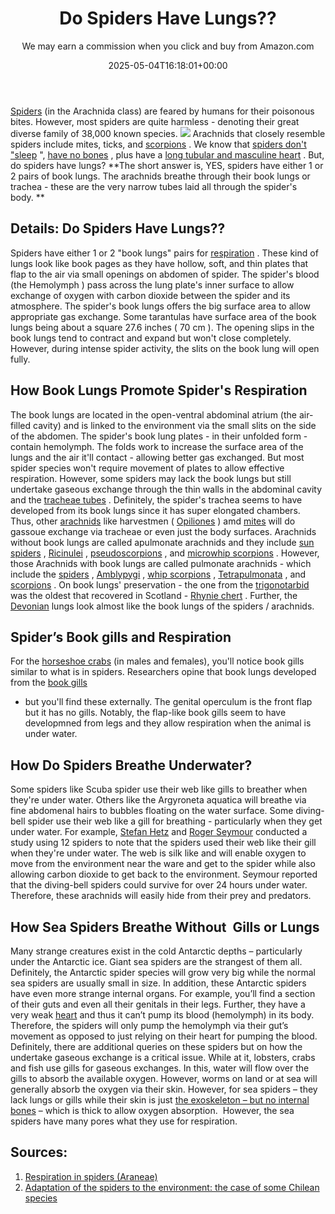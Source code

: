 ﻿---
author: We may earn a commission when you click and buy from Amazon.com
layout: post
title: Do Spiders Have Lungs??
date: '2025-05-04T16:18:01+00:00'
categories:
- Guide
- Spiders
tags: []
slug: /do-spiders-have-lungs/
lastmod: 2025-05-07T12:21:26+03:00
---

[Spiders](https://www.sciencedirect.com/science/article/pii/B978012814043700025X)
(in the Arachnida class) are feared by humans for their poisonous bites. However, most spiders are quite harmless - denoting their great diverse family of 38,000 known species.
![](/assets/img/12/Pest-Control.jpg)
Arachnids that closely resemble spiders include mites, ticks, and
[scorpions](https://en.wikipedia.org/wiki/Scorpion)
. We know that
[spiders don't "sleep](https://pestpolicy.com/do-spiders-sleep/)
",
[have no bones](https://pestpolicy.com/do-spiders-have-bones/)
, plus have a
[long tubular and masculine heart](https://pestpolicy.com/do-spiders-have-hearts/)
. But, do spiders have lungs?
**The short answer is, YES, spiders have either 1 or 2 pairs of book lungs. The arachnids breathe through their book lungs or trachea - these are the very narrow tubes laid all through the spider's body. **
## Details: Do Spiders Have Lungs??
Spiders have either 1 or 2 "book lungs" pairs for
[respiration](https://en.wikipedia.org/wiki/Respiration_organ)
. These kind of lungs look like
book pages as they have
hollow,
soft, and
thin plates that flap to the air via small openings on abdomen of spider.
The spider's blood (the
Hemolymph
) pass across the lung plate's
inner surface to allow exchange of
oxygen with
carbon dioxide between the spider and its
atmosphere.
The spider's book lungs offers the
big surface area to allow appropriate
gas exchange. Some
tarantulas have surface area of the book lungs being about a
square
27.6 inches (
70 cm
).
The
opening slips in the book lungs tend to
contract and expand but won't close completely. However, during intense spider activity, the slits on the
book lung will open fully.
## How Book Lungs Promote Spider's Respiration
The book lungs are located in the open-ventral abdominal atrium (the air-filled cavity) and is linked to the environment via the small slits on the side of the abdomen.
The spider's book lung plates - in their unfolded form - contain hemolymph. The folds work to increase the surface area of the lungs and the air it'll contact - allowing better gas exchanged. But most spider species won't require movement of plates to allow effective respiration.
However, some spiders may lack the book lungs but still undertake gaseous exchange through the thin walls in the abdominal cavity and the
[tracheae tubes](https://en.wikipedia.org/wiki/Invertebrate_trachea)
.
Definitely, the spider's trachea seems to have developed from its book lungs since it has super elongated chambers. Thus, other
[arachnids](https://en.wikipedia.org/wiki/Arachnid)
like harvestmen (
[Opiliones](https://en.wikipedia.org/wiki/Opiliones)
) amd
[mites](https://pestpolicy.com/can-humans-get-ear-mites-from-dogs/)
will do gassoue exchange via tracheae or even just the body surfaces.
Arachnids without book lungs are called apulmonate arachnids and they include
[sun spiders](https://en.wikipedia.org/wiki/Solifugae)
,
[Ricinulei](https://en.wikipedia.org/wiki/Ricinulei)
,
[pseudoscorpions](https://en.wikipedia.org/wiki/Pseudoscorpion)
, and
[microwhip scorpions](https://en.wikipedia.org/wiki/Microwhip_scorpion)
.
However, those Arachnids with book lungs are called pulmonate arachnids - which include the
[spiders](https://en.wikipedia.org/wiki/Spider)
,
[Amblypygi](https://en.wikipedia.org/wiki/Amblypygi)
,
[whip scorpions](https://en.wikipedia.org/wiki/Whip_scorpion)
,
[Tetrapulmonata](https://en.wikipedia.org/wiki/Tetrapulmonata)
, and
[scorpions](https://en.wikipedia.org/wiki/Scorpion)
.
On book lungs' preservation - the one from the
[trigonotarbid](https://en.wikipedia.org/wiki/Trigonotarbid)
was the oldest that recovered in Scotland -
[Rhynie chert](https://en.wikipedia.org/wiki/Rhynie_chert)
. Further, the
[Devonian](https://en.wikipedia.org/wiki/Devonian)
lungs look almost like the book lungs of the spiders / arachnids.
## Spider’s Book gills and Respiration
For the
[horseshoe crabs](https://www.nwf.org/Educational-Resources/Wildlife-Guide/Invertebrates/Horseshoe-Crab)
(in males and females), you'll notice book gills similar to what is in spiders. Researchers opine that book lungs developed from the
[book gills](https://www.sciencedirect.com/science/article/pii/S1467803915000353)
- but you'll find these externally.
The genital operculum is the front flap  but it has no gills. Notably, the flap-like book gills seem to have developmned from legs and they allow respiration when the animal is under water.
## How Do Spiders Breathe Underwater?
Some spiders like Scuba spider use their web like gills to breather when they're under water. Others like the Argyroneta aquatica will breathe via fine abdomenal hairs to bubbles floating on the water surface.
Some diving-bell spider use their web like a gill for breathing - particularly when they get under water. For example,
[Stefan Hetz](http://www.activetouch.de/index.php?id=38)
and
[Roger Seymour](http://www.adelaide.edu.au/directory/roger.seymour)
conducted a study using 12 spiders to note that the spiders used their web like their gill when they're under water.
The web is silk like and will enable oxygen to move from the environment near the ware and get to the spider while also allowing carbon dioxide to get back to the environment.
Seymour reported that the diving-bell spiders could survive for over 24 hours under water. Therefore, these arachnids will easily hide from their prey and predators.
## How Sea Spiders Breathe Without  Gills or Lungs

Many strange creatures exist in the cold Antarctic depths – particularly under the Antarctic ice. Giant sea spiders are the strangest of them all. Definitely, the Antarctic spider species will grow very big while the normal sea spiders are usually small in size.
In addition, these Antarctic spiders have even more strange internal organs. For example, you’ll find a section of their guts and even all their genitals in their legs. Further, they have a very weak
[heart](https://pestpolicy.com/do-spiders-have-hearts/)
and thus it can’t pump its blood (hemolymph) in its body.
Therefore, the spiders will only pump the hemolymph via their gut’s movement as opposed to just relying on their heart for pumping the blood. Definitely, there are additional queries on these spiders but on how the undertake gaseous exchange is a critical issue.
While at it, lobsters, crabs and fish use gills for gaseous exchanges. In this, water will flow over the gills to absorb the available oxygen. However, worms on land or at sea will generally absorb the oxygen via their skin.
However, for sea spiders – they lack lungs or gills while their skin is just
[the exoskeleton – but no internal bones](https://pestpolicy.com/do-spiders-have-bones/)
– which is thick to allow oxygen absorption.  However, the sea spiders have many pores what they use for respiration.
## Sources:
1. [Respiration in spiders (Araneae)](https://link.springer.com/article/10.1007/s00360-016-0962-8)
2. [Adaptation of the spiders to the environment: the case of some Chilean species](https://www.frontiersin.org/articles/10.3389/fphys.2015.00220)